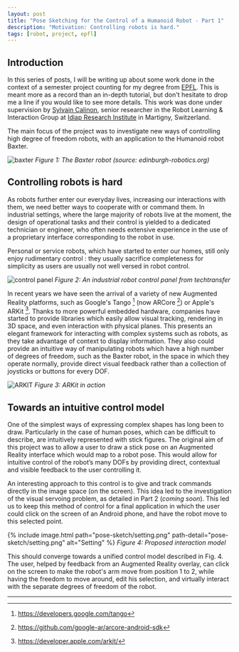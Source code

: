 ```yaml
---
layout: post
title: "Pose Sketching for the Control of a Humanoid Robot - Part 1"
description: "Motivation: Controlling robots is hard."
tags: [robot, project, epfl]
---
```


## Introduction

In this series of posts, I will be writing up about some work done in the
context of a semester project counting for my degree from [EPFL](https://epfl.ch).
This is meant more as a record than an in-depth tutorial, but don't hesitate to
drop me a line if you would like to see more details.
This work was done under supervision by [Sylvain Calinon](https://calinon.ch),
senior researcher in the Robot Learning & Interaction Group at [Idiap Research Institute](https://idiap.ch)
in Martigny, Switzerland.

The main focus of the project was to investigate new ways of controlling
high degree of freedom robots, with an application to the Humanoid robot Baxter.

![baxter](https://www.edinburgh-robotics.org/sites/default/files/baxter-robot.jpg)
*Figure 1: The Baxter robot (source: edinburgh-robotics.org)*


## Controlling robots is hard

As robots further enter our everyday lives, increasing our interactions
with them, we need better ways to cooperate with or command them. In
industrial settings, where the large majority of robots live at the
moment, the design of operational tasks and their control is yielded to a
dedicated technician or engineer, who often needs extensive experience
in the use of a proprietary interface corresponding to the robot in use.

Personal or service robots, which have started to enter our homes, still
only enjoy rudimentary control : they usually sacrifice completeness for
simplicity as users are usually not well versed in robot control.

![control panel](https://www.techtransfer.com/wp-content/uploads/image007.jpg)
*Figure 2: An industrial robot control panel from techtransfer*

In recent years we have seen the arrival of a variety of new Augmented
Reality platforms, such as Google's Tango [^1] (now ARCore [^2]) or Apple's ARKit [^3].
Thanks to more powerful embedded hardware, companies
have started to provide libraries which easily allow visual tracking,
rendering in 3D space, and even interaction with physical planes. This
presents an elegant framework for interacting with complex systems such
as robots, as they take advantage of context to display information.
They also could provide an intuitive way of manipulating robots which
have a high number of degrees of freedom, such as the Baxter robot, in
the space in which they operate normally, provide direct visual feedback
rather than a collection of joysticks or buttons for every DOF.

![ARKIT](https://photos5.appleinsider.com/gallery/22874-28279-170919-Strava-l.jpg)
*Figure 3: ARKit in action*


## Towards an intuitive control model

One of the simplest ways of expressing complex shapes has long been to
draw. Particularly in the case of human poses, which can be difficult to
describe, are intuitively represented with stick figures.
The original aim of this project was to allow a user to draw a stick
pose on an Augmented Reality interface which would map to a robot pose.
This would allow for intuitive control of the robot’s many DOFs by
providing direct, contextual and visible feedback to the user
controlling it.

<!-- To achieve this we started by investigating partial control of the
robot’s joints in a Matlab simulation, developing an interactive
simulation which allows for this type of control. This aspect will be
detailed in Part 2 (*coming soon*). -->

An interesting approach to this control is to give and track commands directly
in the image space (on the screen). This idea led to the investigation
of the visual servoing problem, as detailed in Part 2 (*coming soon*).
This led us to keep this method of control for a final application in
which the user could click on the screen of an Android phone, and have
the robot move to this selected point.

{% include image.html path="pose-sketch/setting.png"
                      path-detail="pose-sketch/setting.png"
                      alt="Setting" %}
*Figure 4: Proposed interaction model*

This should converge towards a unified control model described in Fig. 4.
The user, helped by feedback from an Augmented Reality overlay, can click
on the screen to make the robot's arm move from position 1 to 2, while having
the freedom to move around, edit his selection, and virtually interact with the
separate degrees of freedom of the robot.



---
[^1]: https://developers.google.com/tango
[^2]: https://github.com/google-ar/arcore-android-sdk
[^3]: https://developer.apple.com/arkit/
